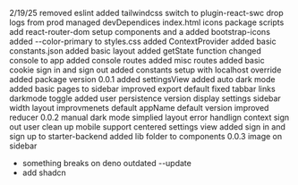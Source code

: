 2/19/25
removed eslint
added tailwindcss
switch to plugin-react-swc
drop logs from prod
managed devDependices 
index.html 
icons
package scripts
add react-router-dom
setup components and a
added bootstrap-icons
added --color-primary to styles.css
added ContextProvider
added basic constants.json
added basic layout
added getState function
changed console to app
added console routes
added misc routes
added basic cookie sign in and sign out
added constants setup with localhost override
added package version
0.0.1
added settingsView
added auto dark mode
added basic pages to sidebar
improved export default
fixed tabbar links
darkmode toggle
added user persistence
version display settings
sidebar width
layout improvmenets
default appName
default version
improved reducer
0.0.2
manual dark mode
simplied layout
error handlign context
sign out user clean up
mobile support
centered settings view
added sign in and sign up to starter-backend
added lib folder to components
0.0.3
image on sidebar


- something breaks on deno outdated --update
- add shadcn

